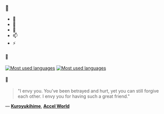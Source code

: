 ### 👋

- 🔭
- 🌱
- 💬
- 📫
- ⚡

#### 🧏

[![Most used languages](https://github-readme-stats-aynah.vercel.app/api/top-langs/?username=aynh&theme=solarized-dark&langs_count=6&layout=compact&hide_title=true)](https://github.com/anuraghazra/github-readme-stats#gh-dark-mode-only)
[![Most used languages](https://github-readme-stats-aynah.vercel.app/api/top-langs/?username=aynh&theme=solarized-light&langs_count=6&layout=compact&hide_title=true)](https://github.com/anuraghazra/github-readme-stats#gh-light-mode-only)

#### 💬

> "I envy you. You've been betrayed and hurt, yet you can still forgive each other. I envy you for having such a great friend."

&mdash; [**Kuroyukihime**](https://myanimelist.net/character.php?q=Kuroyukihime&cat=character), [**Accel World**](https://myanimelist.net/search/all?q=Accel%20World&cat=all)

